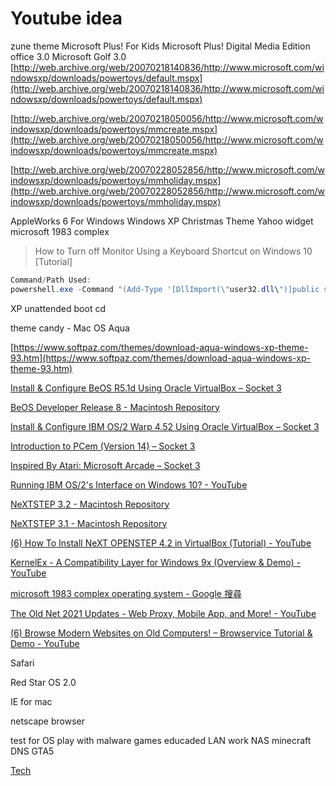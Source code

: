 # Youtube idea

zune theme
Microsoft Plus! For Kids
Microsoft Plus! Digital Media Edition
office 3.0
Microsoft Golf 3.0
[http://web.archive.org/web/20070218140836/http://www.microsoft.com/windowsxp/downloads/powertoys/default.mspx](http://web.archive.org/web/20070218140836/http://www.microsoft.com/windowsxp/downloads/powertoys/default.mspx)

[http://web.archive.org/web/20070218050056/http://www.microsoft.com/windowsxp/downloads/powertoys/mmcreate.mspx](http://web.archive.org/web/20070218050056/http://www.microsoft.com/windowsxp/downloads/powertoys/mmcreate.mspx)

[http://web.archive.org/web/20070228052856/http://www.microsoft.com/windowsxp/downloads/powertoys/mmholiday.mspx](http://web.archive.org/web/20070228052856/http://www.microsoft.com/windowsxp/downloads/powertoys/mmholiday.mspx)

AppleWorks 6 For Windows
Windows XP Christmas Theme
Yahoo widget
microsoft 1983 complex

> How to Turn off Monitor Using a Keyboard Shortcut on Windows 10 [Tutorial]
> 

```powershell
Command/Path Used:
powershell.exe -Command "(Add-Type '[DllImport(\"user32.dll\")]public static extern int SendMessage(int hWnd,int hMsg,int wParam,int lParam);' -Name a -Pas)::SendMessage(-1,0x0112,0xF170,2)"
```

XP unattended boot cd

theme candy - Mac OS Aqua

[https://www.softpaz.com/themes/download-aqua-windows-xp-theme-93.htm](https://www.softpaz.com/themes/download-aqua-windows-xp-theme-93.htm)

[Install & Configure BeOS R5.1d Using Oracle VirtualBox – Socket 3](https://socket3.wordpress.com/2020/03/01/install-configure-beos-r5-1d-using-oracle-virtualbox/)

[BeOS Developer Release 8 - Macintosh Repository](https://www.macintoshrepository.org/30074-beos-developer-release-8)

[Install & Configure IBM OS/2 Warp 4.52 Using Oracle VirtualBox – Socket 3](https://socket3.wordpress.com/2017/04/02/install-configure-ibm-os2-warp-4-52-using-oracle-virtualbox/)

[Introduction to PCem (Version 14) – Socket 3](https://socket3.wordpress.com/2019/04/25/introduction-to-pcem-version-14/)

[Inspired By Atari: Microsoft Arcade – Socket 3](https://socket3.wordpress.com/2020/03/17/inspired-by-atari-microsoft-arcade/)

[Running IBM OS/2's Interface on Windows 10? - YouTube](https://www.youtube.com/watch?v=XhxN0o5AIPU&t=1132s)

[NeXTSTEP 3.2 - Macintosh Repository](https://www.macintoshrepository.org/26715-nextstep-3-2)

[NeXTSTEP 3.1 - Macintosh Repository](https://www.macintoshrepository.org/26714-nextstep-3-1)

[(6) How To Install NeXT OPENSTEP 4.2 in VirtualBox (Tutorial) - YouTube](https://www.youtube.com/watch?v=XAF0xdIiI20&t=1156s)

[KernelEx - A Compatibility Layer for Windows 9x (Overview & Demo) - YouTube](https://www.youtube.com/watch?v=Bgsf5uy2PFw)

[microsoft 1983 complex operating system - Google 搜尋](https://www.google.com/search?q=microsoft+1983+complex+operating+system&source=lmns&bih=740&biw=767&safe=strict&hl=zh-TW&sa=X&ved=2ahUKEwjEwueQiszxAhXQ4YUKHT9HCMcQ_AUoAHoECAEQAA)

[The Old Net 2021 Updates - Web Proxy, Mobile App, and More! - YouTube](https://www.youtube.com/watch?v=nVPTZykonJo)

[(6) Browse Modern Websites on Old Computers! – Browservice Tutorial & Demo - YouTube](https://www.youtube.com/watch?v=5MjZdKtv9ak&list=PLfMLKKebAjRy9RO9AR3D3FaK1yJ_SfCoq)

Safari

Red Star OS 2.0

IE for mac

netscape browser

test for OS
play with malware
games educaded
LAN work
NAS
minecraft
DNS
GTA5

[Tech](Youtube%20idea%20197a254aeef54a6d8b7d7048bcba5dcc/Tech%2051f1308c0b2e4176b2dc91cbc29c989c.md)